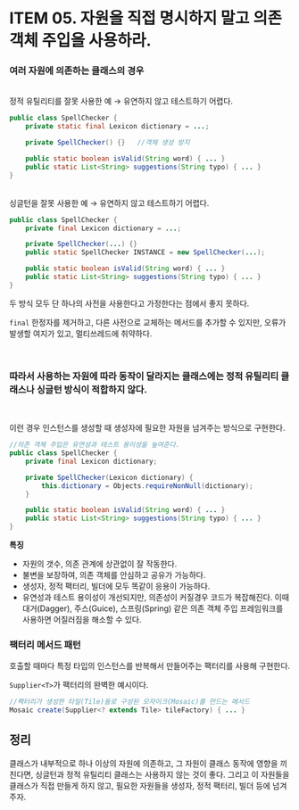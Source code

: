 #  ITEM 05. **자원을 직접 명시하지 말고 의존 객체 주입을 사용하라.**

### 여러 자원에 의존하는 클래스의 경우

<br>
정적 유틸리티를 잘못 사용한 예 &rarr; 유연하지 않고 테스트하기 어렵다.

```java
public class SpellChecker {
	private static final Lexicon dictionary = ...;

	private SpellChecker() {}	//객체 생성 방지

	public static boolean isValid(String word) { ... }
	public static List<String> suggestions(String typo) { ... }
}
```
<br>
싱글턴을 잘못 사용한 예 &rarr; 유연하지 않고 테스트하기 어렵다.

```java
public class SpellChecker {
	private final Lexicon dictionary = ...;

	private SpellChecker(...) {}
	public static SpellChecker INSTANCE = new SpellChecker(...);

	public static boolean isValid(String word) { ... }
	public static List<String> suggestions(String typo) { ... }
}
```

두 방식 모두 단 하나의 사전을 사용한다고 가정한다는 점에서 좋지 못하다.

`final` 한정자를 제거하고, 다른 사전으로 교체하는 메서드를 추가할 수 있지만, 오류가 발생할 여지가 있고, 멀티쓰레드에 취약하다.

<br>

### **따라서 사용하는 자원에 따라 동작이 달라지는 클래스에는 정적 유틸리티 클래스나 싱글턴 방식이 적합하지 않다.**
<br>

이런 경우 인스턴스를 생성할 때 생성자에 필요한 자원을 넘겨주는 방식으로 구현한다.

```java
//의존 객체 주입은 유연성과 테스트 용이성을 높여준다.
public class SpellChecker {
	private final Lexicon dictionary;

	private SpellChecker(Lexicon dictionary) {
		this.dictionary = Objects.requireNonNull(dictionary);
	}

	public static boolean isValid(String word) { ... }
	public static List<String> suggestions(String typo) { ... }
}
```
**특징**
- 자원의 갯수, 의존 관계에 상관없이 잘 작동한다.
- 불변을 보장하여, 의존 객체를 안심하고 공유가 가능하다.
- 생성자, 정적 팩터리, 빌더에 모두 똑같이 응용이 가능하다.
- 유연성과 테스트 용이성이 개선되지만, 의존성이 커질경우 코드가 복잡해진다. 이때 대거(Dagger), 주스(Guice), 스프링(Spring) 같은 의존 객체 주입 프레임워크를 사용하면 어질러짐을 해소할 수 있다.

### **팩터리 메서드 패턴**
호출할 때마다 특정 타입의 인스턴스를 반복해서 만들어주는 팩터리를 사용해 구현한다.

`Supplier<T>`가 팩터리의 완벽한 예시이다.

```java
//팩터리가 생성한 타일(Tile)들로 구성된 모자이크(Mosaic)를 만드는 메서드
Mosaic create(Supplier<? extends Tile> tileFactory) { ... }
```

## **정리**
클래스가 내부적으로 하나 이상의 자원에 의존하고, 그 자원이 클래스 동작에 영향을 끼친다면, 싱글턴과 정적 유틸리티 클래스는 사용하지 않는 것이 좋다. 그리고 이 자원들을 클래스가 직접 만들게 하지 않고, 필요한 자원들을 생성자, 정적 팩터리, 빌더 등에 넘겨주자.